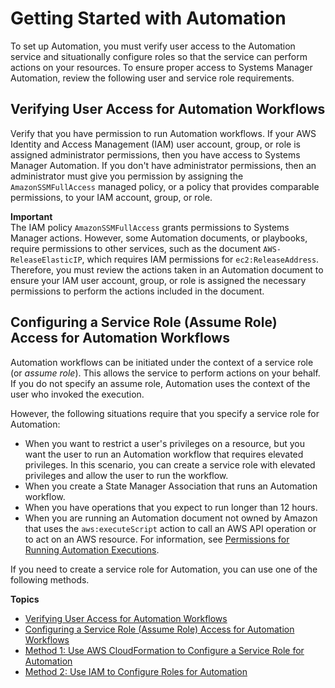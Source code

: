 # Getting Started with Automation<a name="automation-setup"></a>

To set up Automation, you must verify user access to the Automation service and situationally configure roles so that the service can perform actions on your resources\. To ensure proper access to Systems Manager Automation, review the following user and service role requirements\.

## Verifying User Access for Automation Workflows<a name="automation-setup-user-access"></a>

Verify that you have permission to run Automation workflows\. If your AWS Identity and Access Management \(IAM\) user account, group, or role is assigned administrator permissions, then you have access to Systems Manager Automation\. If you don't have administrator permissions, then an administrator must give you permission by assigning the `AmazonSSMFullAccess` managed policy, or a policy that provides comparable permissions, to your IAM account, group, or role\.

**Important**  
The IAM policy `AmazonSSMFullAccess` grants permissions to Systems Manager actions\. However, some Automation documents, or playbooks, require permissions to other services, such as the document `AWS-ReleaseElasticIP`, which requires IAM permissions for `ec2:ReleaseAddress`\. Therefore, you must review the actions taken in an Automation document to ensure your IAM user account, group, or role is assigned the necessary permissions to perform the actions included in the document\.

## Configuring a Service Role \(Assume Role\) Access for Automation Workflows<a name="automation-setup-configure-role"></a>

Automation workflows can be initiated under the context of a service role \(or *assume role*\)\. This allows the service to perform actions on your behalf\. If you do not specify an assume role, Automation uses the context of the user who invoked the execution\.

However, the following situations require that you specify a service role for Automation:
+ When you want to restrict a user's privileges on a resource, but you want the user to run an Automation workflow that requires elevated privileges\. In this scenario, you can create a service role with elevated privileges and allow the user to run the workflow\.
+ When you create a State Manager Association that runs an Automation workflow\.
+ When you have operations that you expect to run longer than 12 hours\.
+ When you are running an Automation document not owned by Amazon that uses the `aws:executeScript` action to call an AWS API operation or to act on an AWS resource\. For information, see [Permissions for Running Automation Executions](automation-document-script.md#execution-permissions)\.

If you need to create a service role for Automation, you can use one of the following methods\.

**Topics**
+ [Verifying User Access for Automation Workflows](#automation-setup-user-access)
+ [Configuring a Service Role \(Assume Role\) Access for Automation Workflows](#automation-setup-configure-role)
+ [Method 1: Use AWS CloudFormation to Configure a Service Role for Automation](automation-cf.md)
+ [Method 2: Use IAM to Configure Roles for Automation](automation-permissions.md)